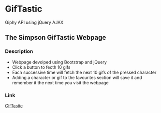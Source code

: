 # GifTastic

Giphy API using jQuery AJAX

## The Simpson GifTastic Webpage

### Description

* Webpage devolped using Bootstrap and jQuery
* Click a button to fecth 10 gifs  
* Each successive time will fetch the next 10 gifs of the pressed character
* Adding a character or gif to the favourites section will save it and remember it the next time you visit the webpage

### Link

[GifTastic](http://walterioo.github.io/GifTastic)


